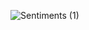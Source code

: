 ![Sentiments (1)](https://github.com/rxdhikx/Sentiment-Analysis-through-Tweets-during-Covid/assets/103060090/c66dffc3-5b32-45a4-b08c-1da2496ac6ea)
